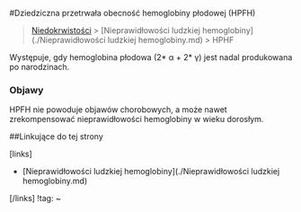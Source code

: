 #Dziedziczna przetrwała obecność hemoglobiny płodowej (HPFH)

> [Niedokrwistości](./Niedokrwistości.md) > [Nieprawidłowości ludzkiej hemoglobiny](./Nieprawidłowości ludzkiej hemoglobiny.md) > HPHF

Występuje, gdy hemoglobina płodowa (2* α + 2* γ) jest nadal produkowana po narodzinach.



### Objawy

HPFH nie powoduje objawów chorobowych, a może nawet zrekompensować nieprawidłowości hemoglobiny w wieku dorosłym.



##Linkujące do tej strony

[links]

- [Nieprawidłowości ludzkiej hemoglobiny](./Nieprawidłowości ludzkiej hemoglobiny.md)


[/links]
!tag:
~

